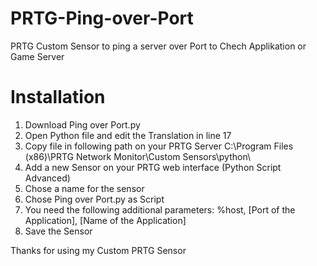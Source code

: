 # PRTG-Ping-over-Port
PRTG Custom Sensor to ping a server over Port to Chech Applikation or Game Server 

# Installation 

1. Download Ping over Port.py
2. Open Python file and edit the Translation in line 17
3. Copy file in following path on your PRTG Server C:\Program Files (x86)\PRTG Network Monitor\Custom Sensors\python\
4. Add a new Sensor on your PRTG web interface (Python Script Advanced)
5. Chose a name for the sensor
6. Chose Ping over Port.py as Script
7. You need the following additional parameters: %host, [Port of the Application], [Name of the Application]
8. Save the Sensor 

Thanks for using my Custom PRTG Sensor 
